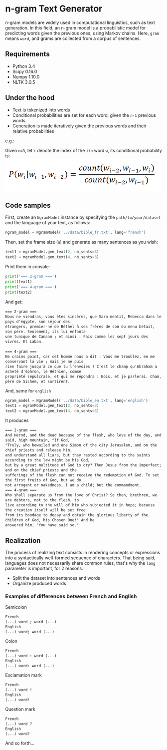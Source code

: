 # n-gram Text Generator
n-gram models are widely used in computational linguistics, such as text generation. In this field, an n-gram model
is a probabilistic model for predicting words given the previous ones, using Markov chains.
Here, `gram` means `word`, and grams are collected from a corpus of sentences.

## Requirements
- Python 3.4
- Scipy 0.16.0
- Numpy 1.10.0
- NLTK 3.0.5

## Under the hood

- Text is tokenized into words
- Conditional probabilities are set for each word, given the `n-1` previous words
- Generation is made iteratively given the previous words and their relative probabilities

e.g.:

Given `n=3`, let `i` denote the index of the `ith` word `w`, its conditional probability is:
![n-gram representation](https://github.com/aduroy/NGramGenerator/blob/master/data/ngram_prob.png)

## Code samples

First, create an `NgramModel` instance by specifying the `path/to/your/dataset` and the language of your text, as follows:
```python
ngram_model = NgramModel('../data/bible_fr.txt', lang='french')
```

Then, set the frame size (`n`) and generate as many sentences as you wish:
```python
text1 = ngramModel.gen_text(2, nb_sents=3)
text2 = ngramModel.gen_text(4, nb_sents=3)
```
Print them in console:
```python
print('=== 2-gram ===')
print(text1)
print('=== 4-gram ===')
print(text2)
```
And get:
```
=== 2-gram ===
Nous ne viendras, vous êtes sincères, que Sara mentit, Rebecca dans le pays d'égypte, son séjour des
étrangers, premier-né de Béthel à ses frères de son du menu bétail, son père. Seulement, ils lui enfanta
une tunique de Canaan ; et ainsi : Fais comme les sept jours des vivres. Et Laban.

=== 4-gram ===
Ne crains point, car cet homme nous a dit : Vous me troublez, en me conservant la vie ; mais je ne puis
rien faire jusqu'à ce que tu l'envoies ? C'est le champ qu'Abraham a acheté d'éphron, le Héthien, comme
propriété sépulcrale, et qui me répondra : Bois, et je parlerai. Cham, père de Sichem, et sortirent.
```
And, same for `english`
```python
ngram_model = NgramModel('../data/bible_en.txt', lang='english')
text1 = ngramModel.gen_text(2, nb_sents=3)
text2 = ngramModel.gen_text(4, nb_sents=3)
```
It produces
```
=== 2-gram ===
And Herod, and the dead because of the flesh, who love of the day, and said, high mountain, "If God,
"Truly, who bewailed and one Simon of the city Jerusalem, and on the chief priests and release him,
and understand all liars, but they rested according to the saints according to the law might be his God,
but by a great multitude of God is dry? Then Jesus from the imperfect; and on the chief priests and the
sufferings of the flesh can not receive the redemption of God. To set the first fruits of God, but we do
not arrogant or nakedness, I am a child; but the commandment.
=== 4-gram ===
Who shall separate us from the love of Christ? So then, brethren, we are debtors, not to the flesh, to
live according to the will of him who subjected it in hope; because the creation itself will be set free
from its bondage to decay and obtain the glorious liberty of the children of God, his Chosen One!" And he
answered him, "You have said so."
```
## Realization

The process of realizing text consists in rendering concepts or expressions into a syntactically well-formed sequence of characters. That being said, languages does not necessarily share common rules, that's why the `lang` parameter is important, for 2 reasons:

- Split the dataset into sentences and words
- Organize produced words

### Examples of differences between French and English

Semicolon
```
French
(...) word ; word (...)
English
(...) word; word (...)
```
Colon
```
French
(...) word : word (...)
English
(...) word: word (...)
```
Exclamation mark
```
French
(...) word !
English
(...) word!
```
Question mark
```
French
(...) word ?
English
(...) word?
```
And so forth...
